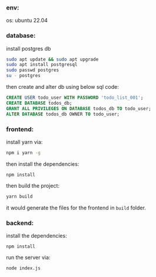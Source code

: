 ### env:

os: ubuntu 22.04

### database:

install postgres db

```sh
sudo apt update && sudo apt upgrade
sudo apt install postgresql
sudo passwd postgres
su - postgres

```

 then create and alter db using below sql code:

```sql
CREATE USER todo_user WITH PASSWORD 'todo_list_001';
CREATE DATABASE todos_db;
GRANT ALL PRIVILEGES ON DATABASE todos_db TO todo_user;
ALTER DATABASE todos_db OWNER TO todo_user;
```

### frontend:

install yarn via:

```sh
npm i yarn -g
```

then install the dependencies:

```
npm install
```

then build the project:

```sh
yarn build
```

it would generate the files for the frontend in `build` folder.



### backend:

install the dependencies:

```
npm install
```

run the server via:

```sh
node index.js
```



